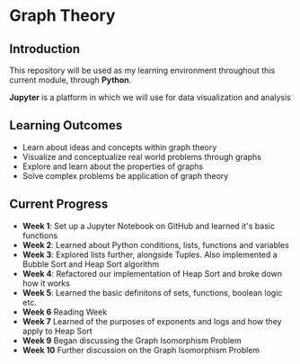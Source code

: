 # Graph Theory

## Introduction
This repository will be used as my learning environment throughout this current module, through **Python**. 

**Jupyter** is a platform in which we will use for data visualization and analysis 

## Learning Outcomes
- Learn about ideas and concepts within graph theory
- Visualize and conceptualize real world problems through graphs
- Explore and learn about the properties of graphs
- Solve complex problems be application of graph theory 

## Current Progress
- **Week 1**: Set up a Jupyter Notebook on GitHub and learned it's basic functions
- **Week 2**: Learned about Python conditions, lists, functions and variables
- **Week 3**: Explored lists further, alongside Tuples. Also implemented a Bubble Sort and Heap Sort algorithm
- **Week 4**: Refactored our implementation of Heap Sort and broke down how it works
- **Week 5**: Learned the basic definitons of sets, functions, boolean logic etc.
- **Week 6** Reading Week
- **Week 7** Learned of the purposes of exponents and logs and how they apply to Heap Sort
- **Week 9** Began discussing the Graph Isomorphism Problem
- **Week 10** Further discussion on the Graph Isomorphism Problem
